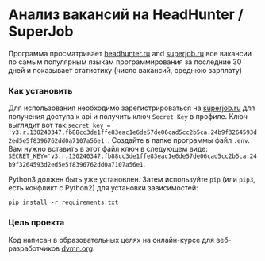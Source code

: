 # Анализ вакансий на HeadHunter / SuperJob

Программа просматривает [headhunter.ru](headhunter.ru) and [superjob.ru](superjob.ru) все вакансии по самым популярным языкам программирования за последние 30 дней и показывает статистику (число вакансий, среднюю зарплату)

### Как установить

Для использования необходимо зарегистрироваться на [superjob.ru](superjob.ru) для получения доступа к api и получить ключ `Secret Key` в профиле. Ключ выглядит вот так:`secret_key = 'v3.r.130240347.fb88cc3de1ffe83eac1e6de57de06cad5cc2b5ca.24b9f3264593d2ed5e5f8396762dd0a7107a56e1'`. 
Создайте в папке программы файл `.env`. Вам нужно вставить в этот файл ключ в следующем виде: `SECRET_KEY='v3.r.130240347.fb88cc3de1ffe83eac1e6de57de06cad5cc2b5ca.24b9f3264593d2ed5e5f8396762dd0a7107a56e1`.

Python3 должен быть уже установлен. 
Затем используйте `pip` (или `pip3`, есть конфликт с Python2) для установки зависимостей:
```
pip install -r requirements.txt
```

### Цель проекта

Код написан в образовательных целях на онлайн-курсе для веб-разработчиков [dvmn.org](https://dvmn.org/).